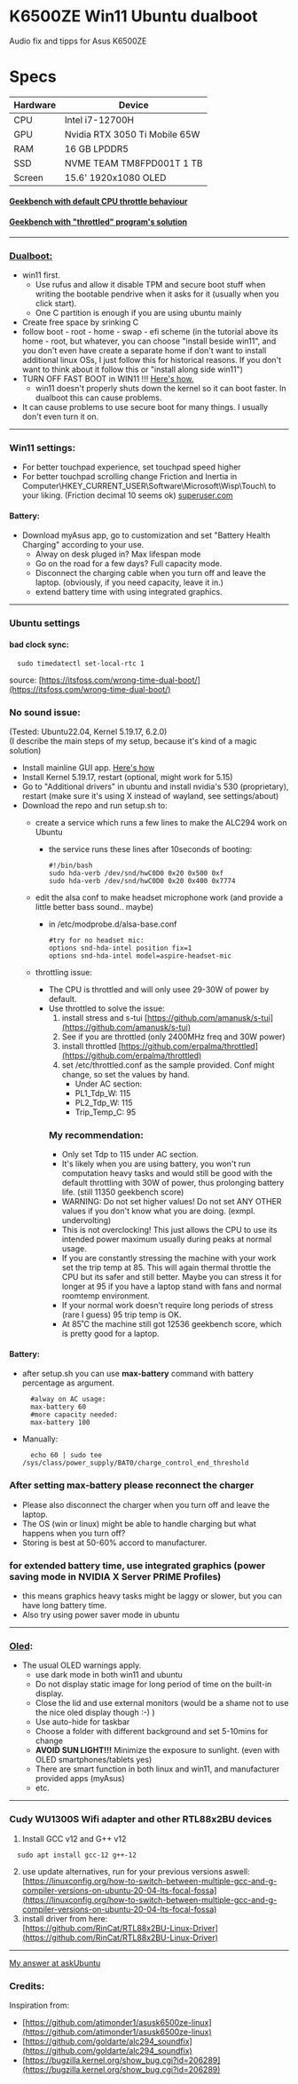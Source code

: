 # K6500ZE Win11 Ubuntu dualboot
Audio fix and tipps for Asus K6500ZE

# Specs
Hardware | Device
-------- | ------
CPU | Intel i7-12700H
GPU | Nvidia RTX 3050 Ti Mobile 65W
RAM | 16 GB LPDDR5
SSD | NVME TEAM TM8FPD001T 1 TB
Screen | 15.6' 1920x1080 OLED

#### [Geekbench with default CPU throttle behaviour](https://browser.geekbench.com/v6/cpu/1541041)
#### [Geekbench with "throttled" program's solution](https://browser.geekbench.com/v6/cpu/1648561)

-----------

### [Dualboot:](https://www.linuxtechi.com/dual-boot-ubuntu-22-04-and-windows-11/) 
- win11 first.
  - Use rufus and allow it disable TPM and secure boot stuff when writing the bootable pendrive when it asks for it (usually when you click start). 
  - One C partition is enough if you are using ubuntu mainly
- Create free space by srinking C
- follow boot - root - home - swap - efi scheme (in the tutorial above its home - root, but whatever, you can choose "install beside win11", and you don't even have create a separate home if don't want to install additional linux OSs, I just follow this for historical reasons. If you don't want to think about it follow this or "install along side win11")
- TURN OFF FAST BOOT in WIN11 !!! [Here's how.](https://www.windowscentral.com/software-apps/windows-11/how-to-enable-or-disable-fast-startup-on-windows-11)
  - win11 doesn't properly shuts down the kernel so it can boot faster. In dualboot this can cause problems.
- It can cause problems to use secure boot for many things. I usually don't even turn it on.
 
-----------

### Win11 settings:
- For better touchpad experience, set touchpad speed higher
- For better touchpad scrolling change Friction and Inertia in Computer\HKEY_CURRENT_USER\Software\Microsoft\Wisp\Touch\ to your liking. (Friction decimal 10 seems ok)
[superuser.com](https://superuser.com/questions/1209746/increase-precision-touchpad-two-finger-scrolling-speed)

#### Battery:
- Download myAsus app, go to customization and set "Battery Health Charging" according to your use.
  - Alway on desk pluged in? Max lifespan mode
  - Go on the road for a few days? Full capacity mode.
  - Disconnect the charging cable when you turn off and leave the laptop. (obviously, if you need capacity, leave it in.)
  - extend battery time with using integrated graphics.
-----------

### Ubuntu settings

#### bad clock sync:
  ```
    sudo timedatectl set-local-rtc 1
  ```
source: [https://itsfoss.com/wrong-time-dual-boot/](https://itsfoss.com/wrong-time-dual-boot/)

### No sound issue:
(Tested: Ubuntu22.04, Kernel 5.19.17, 6.2.0)    
(I describe the main steps of my setup, because it's kind of a magic solution)    
- Install mainline GUI app. [Here's how](https://ubuntuhandbook.org/index.php/2020/08/mainline-install-latest-kernel-ubuntu-linux-mint/)
- Install Kernel 5.19.17, restart (optional, might work for 5.15)
- Go to "Additional drivers" in ubuntu and install nvidia's 530 (proprietary), restart (make sure it's using X instead of wayland, see settings/about)
- Download the repo and run setup.sh to:
  - create a service which runs a few lines to make the ALC294 work on Ubuntu
    - the service runs these lines after 10seconds of booting:
      ```
      #!/bin/bash
      sudo hda-verb /dev/snd/hwC0D0 0x20 0x500 0xf
      sudo hda-verb /dev/snd/hwC0D0 0x20 0x400 0x7774
      ```
  - edit the alsa conf to make headset microphone work (and provide a little better bass sound.. maybe)
    - in /etc/modprobe.d/alsa-base.conf
      ```
      #try for no headset mic:
      options snd-hda-intel position fix=1
      options snd-hda-intel model=aspire-headset-mic
      ```

  - throttling issue:
    - The CPU is throttled and will only usee 29-30W of power by default. 
    - Use throttled to solve the issue:
      1. install stress and s-tui [https://github.com/amanusk/s-tui](https://github.com/amanusk/s-tui)
      2. See if you are throttled (only 2400MHz freq and 30W power)
      3. install throttled [https://github.com/erpalma/throttled](https://github.com/erpalma/throttled)
      4. set /etc/throttled.conf as the sample provided. Conf might change, so set the values by hand.
         - Under AC section:
         - PL1_Tdp_W: 115
         - PL2_Tdp_W: 115
         - Trip_Temp_C: 95
        ### My recommendation:
        - Only set Tdp to 115 under AC section. 
        - It's likely when you are using battery, you won't run computation heavy tasks and would still be good with the default throttling  with 30W of power, thus prolonging battery life. (still 11350 geekbench score)
        - WARNING: Do not set higher values! Do not set ANY OTHER values if you don't know what you are doing. (exmpl. undervolting)
        - This is not overclocking! This just allows the CPU to use its intended power maximum usually during peaks at normal usage.
        - If you are constantly stressing the machine with your work set the trip temp at 85. This will again thermal throttle the CPU but its safer and still better. Maybe you can stress it for longer at 95 if you have a laptop stand with fans and normal roomtemp environment.
        - If your normal work doesn't require long periods of stress (rare I guess) 95 trip temp is OK. 
        - At 85˚C the machine still got 12536 geekbench score, which is pretty good for a laptop. 
    


#### Battery:

  - after setup.sh you can use **max-battery** command with battery percentage as argument.
    ```
      #alway on AC usage:
      max-battery 60
      #more capacity needed:
      max-battery 100
    ``` 
  - Manually:     
    ```
      echo 60 | sudo tee /sys/class/power_supply/BAT0/charge_control_end_threshold
    ```

  ### **After setting max-battery please reconnect the charger**
  - Please also disconnect the charger when you turn off and leave the laptop.
  - The OS (win or linux) might be able to handle charging but what happens when you turn off? 
  - Storing is best at 50-60% accord to manufacturer.
  
  ### **for extended battery time, use integrated graphics (power saving mode in NVIDIA X Server PRIME Profiles)**
  - this means graphics heavy tasks might be laggy or slower, but you can have long battery time.
  - Also try using power saver mode in ubuntu

-----------

### [Oled](https://www.asus.com/support/FAQ/1044809):
- The usual OLED warnings apply.
  - use dark mode in both win11 and ubuntu
  - Do not display static image for long period of time on the built-in display.
  - Close the lid and use external monitors (would be a shame not to use the nice oled display though :-) )
  - Use auto-hide for taskbar
  - Choose a folder with different background and set 5-10mins for change
  - **AVOID SUN LIGHT!!!** Minimize the exposure to sunlight. (even with OLED smartphones/tablets yes)
  - There are smart function in both linux and win11, and manufacturer provided apps (myAsus)
  - etc.


-----------
### Cudy WU1300S Wifi adapter and other RTL88x2BU devices
1. Install GCC v12 and G++ v12
  ```
    sudo apt install gcc-12 g++-12
  ```
2. use update alternatives, run for your previous versions aswell:     
  [https://linuxconfig.org/how-to-switch-between-multiple-gcc-and-g-compiler-versions-on-ubuntu-20-04-lts-focal-fossa](https://linuxconfig.org/how-to-switch-between-multiple-gcc-and-g-compiler-versions-on-ubuntu-20-04-lts-focal-fossa)
3. install driver from here:     
  [https://github.com/RinCat/RTL88x2BU-Linux-Driver](https://github.com/RinCat/RTL88x2BU-Linux-Driver)

-----------
[My answer at askUbuntu](https://askubuntu.com/questions/1451235/almost-no-sound-alc294-in-vivobook-pro-15-ubuntu-22-04/1471708#1471708)
### Credits:
Inspiration from:     
- [https://github.com/atimonder1/asusk6500ze-linux](https://github.com/atimonder1/asusk6500ze-linux)     
- [https://github.com/goldarte/alc294_soundfix](https://github.com/goldarte/alc294_soundfix)
- [https://bugzilla.kernel.org/show_bug.cgi?id=206289](https://bugzilla.kernel.org/show_bug.cgi?id=206289)